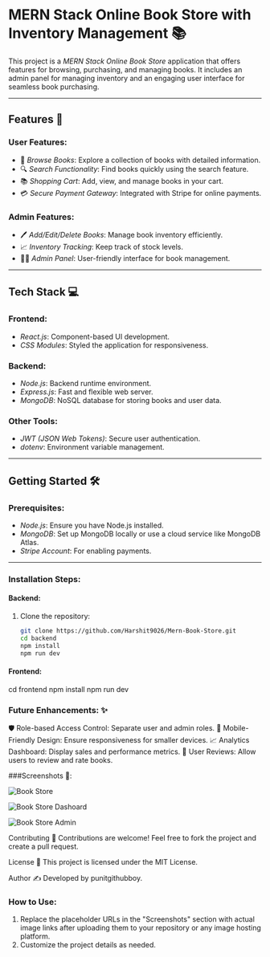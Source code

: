 # MERN Stack Online Book Store with Inventory Management 📚

This project is a *MERN Stack Online Book Store* application that offers features for browsing, purchasing, and managing books. It includes an admin panel for managing inventory and an engaging user interface for seamless book purchasing.

---

## Features 🚀

### User Features:
- 🛒 *Browse Books*: Explore a collection of books with detailed information.
- 🔍 *Search Functionality*: Find books quickly using the search feature.
- 📚 *Shopping Cart*: Add, view, and manage books in your cart.
- 💳 *Secure Payment Gateway*: Integrated with Stripe for online payments.

### Admin Features:
- 🖊 *Add/Edit/Delete Books*: Manage book inventory efficiently.
- 📈 *Inventory Tracking*: Keep track of stock levels.
- 🧑‍💻 *Admin Panel*: User-friendly interface for book management.

---

## Tech Stack 💻

### Frontend:
- *React.js*: Component-based UI development.
- *CSS Modules*: Styled the application for responsiveness.

### Backend:
- *Node.js*: Backend runtime environment.
- *Express.js*: Fast and flexible web server.
- *MongoDB*: NoSQL database for storing books and user data.

### Other Tools:
- *JWT (JSON Web Tokens)*: Secure user authentication.
- *dotenv*: Environment variable management.

---

## Getting Started 🛠

### Prerequisites:
- *Node.js*: Ensure you have Node.js installed.
- *MongoDB*: Set up MongoDB locally or use a cloud service like MongoDB Atlas.
- *Stripe Account*: For enabling payments.

---

### Installation Steps:

#### Backend:
1. Clone the repository:
   ```bash
   git clone https://github.com/Harshit9026/Mern-Book-Store.git
   cd backend
   npm install
   npm run dev
   
 #### Frontend:
 cd frontend
 npm install
 npm run dev



###  Future Enhancements: ✨
🛡 Role-based Access Control: Separate user and admin roles.
📱 Mobile-Friendly Design: Ensure responsiveness for smaller devices.
📈 Analytics Dashboard: Display sales and performance metrics.
🌟 User Reviews: Allow users to review and rate books.

###Screenshots 📸:

![Book Store ](https://github.com/Harshit9026/Mern-Book-Store/blob/main/client/src/assets/WhatsApp%20Image%202025-01-06%20at%2014.46.29_d20c6b11.jpg?raw=true)

![Book Store Dashoard](https://github.com/Harshit9026/Mern-Book-Store/blob/main/client/src/assets/WhatsApp%20Image%202025-01-06%20at%2014.49.32_fd516e7a.jpg?raw=true)

![Book Store Admin](https://github.com/Harshit9026/Mern-Book-Store/blob/main/client/src/assets/WhatsApp%20Image%202025-01-06%20at%2014.49.53_01bbbf15.jpg?raw=true)







Contributing 🤝
Contributions are welcome! Feel free to fork the project and create a pull request.

License 📝
This project is licensed under the MIT License.

Author ✍
Developed by punitgithubboy.

### How to Use:

1. Replace the placeholder URLs in the "Screenshots" section with actual image links after uploading them to your repository or any image hosting platform.
2. Customize the project details as needed.
